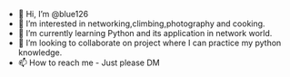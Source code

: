 - 👋 Hi, I’m @blue126
- 👀 I’m interested in networking,climbing,photography and cooking.
- 🌱 I’m currently learning Python and its application in network world.
- 💞️ I’m looking to collaborate on project where I can practice my python knowledge.
- 📫 How to reach me - Just please DM

<!---
blue126/blue126 is a ✨ special ✨ repository because its `README.md` (this file) appears on your GitHub profile.
You can click the Preview link to take a look at your changes.
--->
